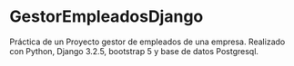 # GestorEmpleadosDjango
Práctica de un Proyecto gestor de empleados de una empresa. Realizado con Python, Django 3.2.5, bootstrap 5 y base de datos Postgresql. 
